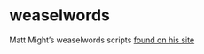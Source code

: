 weaselwords
===========

Matt Might’s weaselwords scripts [found on his site](http://matt.might.net/articles/shell-scripts-for-passive-voice-weasel-words-duplicates/)
